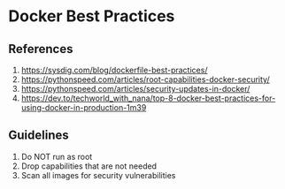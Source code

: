 # Docker Best Practices

## References

1. https://sysdig.com/blog/dockerfile-best-practices/
1. https://pythonspeed.com/articles/root-capabilities-docker-security/
1. https://pythonspeed.com/articles/security-updates-in-docker/
1. https://dev.to/techworld_with_nana/top-8-docker-best-practices-for-using-docker-in-production-1m39 

## Guidelines

1. Do NOT run as root
1. Drop capabilities that are not needed
1. Scan all images for security vulnerabilities
